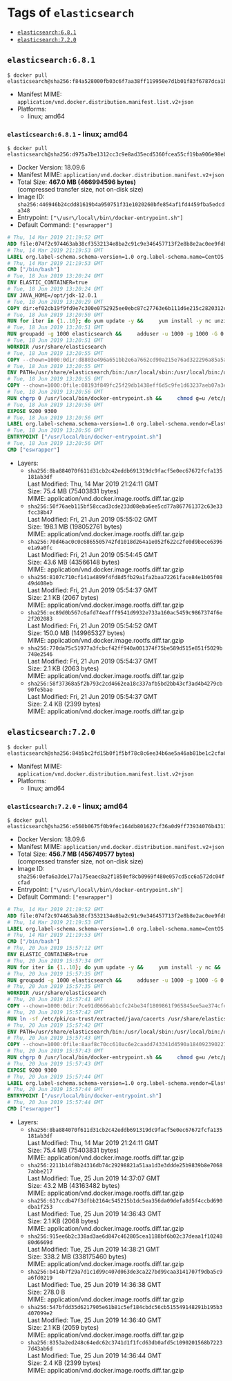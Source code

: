 <!-- THIS FILE IS GENERATED VIA './update-remote.sh' -->

# Tags of `elasticsearch`

-	[`elasticsearch:6.8.1`](#elasticsearch681)
-	[`elasticsearch:7.2.0`](#elasticsearch720)

## `elasticsearch:6.8.1`

```console
$ docker pull elasticsearch@sha256:f84a528000fb03c6f7aa38ff119950e7d1b01f83f6787dca1b2cded5afc4be00
```

-	Manifest MIME: `application/vnd.docker.distribution.manifest.list.v2+json`
-	Platforms:
	-	linux; amd64

### `elasticsearch:6.8.1` - linux; amd64

```console
$ docker pull elasticsearch@sha256:d975a7be1312cc3c9e8ad35ecd5360fcea55cf19ba906e98eb91205ac1121d07
```

-	Docker Version: 18.09.6
-	Manifest MIME: `application/vnd.docker.distribution.manifest.v2+json`
-	Total Size: **467.0 MB (466994596 bytes)**  
	(compressed transfer size, not on-disk size)
-	Image ID: `sha256:446946b24cdd81619b4a950751f31e1020260bfe854af1fd4459fba5edcda348`
-	Entrypoint: `["\/usr\/local\/bin\/docker-entrypoint.sh"]`
-	Default Command: `["eswrapper"]`

```dockerfile
# Thu, 14 Mar 2019 21:19:52 GMT
ADD file:074f2c974463ab38cf3532134e8ba2c91c9e346457713f2e8b8e2ac0ee9fd83d in / 
# Thu, 14 Mar 2019 21:19:53 GMT
LABEL org.label-schema.schema-version=1.0 org.label-schema.name=CentOS Base Image org.label-schema.vendor=CentOS org.label-schema.license=GPLv2 org.label-schema.build-date=20190305
# Thu, 14 Mar 2019 21:19:53 GMT
CMD ["/bin/bash"]
# Tue, 18 Jun 2019 13:20:24 GMT
ENV ELASTIC_CONTAINER=true
# Tue, 18 Jun 2019 13:20:24 GMT
ENV JAVA_HOME=/opt/jdk-12.0.1
# Tue, 18 Jun 2019 13:20:29 GMT
COPY dir:ef02cb19f9fd9e7c300e0752925ee0ebc87c27763e6b111d6e215c2820312c0e in /opt/jdk-12.0.1 
# Tue, 18 Jun 2019 13:20:50 GMT
RUN for iter in {1..10}; do yum update -y &&     yum install -y nc unzip wget which &&     yum clean all && exit_code=0 && break || exit_code=$? && echo "yum error: retry $iter in 10s" && sleep 10; done;     (exit $exit_code)
# Tue, 18 Jun 2019 13:20:51 GMT
RUN groupadd -g 1000 elasticsearch &&     adduser -u 1000 -g 1000 -G 0 -d /usr/share/elasticsearch elasticsearch &&     chmod 0775 /usr/share/elasticsearch &&     chgrp 0 /usr/share/elasticsearch
# Tue, 18 Jun 2019 13:20:51 GMT
WORKDIR /usr/share/elasticsearch
# Tue, 18 Jun 2019 13:20:55 GMT
COPY --chown=1000:0dir:d8803e496a651bb2e6a7662cd90a215e76ad322296a85a5a39138f77ebbed820 in /usr/share/elasticsearch 
# Tue, 18 Jun 2019 13:20:55 GMT
ENV PATH=/usr/share/elasticsearch/bin:/usr/local/sbin:/usr/local/bin:/usr/sbin:/usr/bin:/sbin:/bin
# Tue, 18 Jun 2019 13:20:55 GMT
COPY --chown=1000:0file:08193f849fc25f29db1438eff6d5c9fe1d63237aeb07a3e0009e8ba554f97c31 in /usr/local/bin/docker-entrypoint.sh 
# Tue, 18 Jun 2019 13:20:56 GMT
RUN chgrp 0 /usr/local/bin/docker-entrypoint.sh &&     chmod g=u /etc/passwd &&     chmod 0775 /usr/local/bin/docker-entrypoint.sh
# Tue, 18 Jun 2019 13:20:56 GMT
EXPOSE 9200 9300
# Tue, 18 Jun 2019 13:20:56 GMT
LABEL org.label-schema.schema-version=1.0 org.label-schema.vendor=Elastic org.label-schema.name=elasticsearch org.label-schema.version=6.8.1 org.label-schema.url=https://www.elastic.co/products/elasticsearch org.label-schema.vcs-url=https://github.com/elastic/elasticsearch license=Elastic License
# Tue, 18 Jun 2019 13:20:56 GMT
ENTRYPOINT ["/usr/local/bin/docker-entrypoint.sh"]
# Tue, 18 Jun 2019 13:20:56 GMT
CMD ["eswrapper"]
```

-	Layers:
	-	`sha256:8ba884070f611d31cb2c42eddb691319dc9facf5e0ec67672fcfa135181ab3df`  
		Last Modified: Thu, 14 Mar 2019 21:24:11 GMT  
		Size: 75.4 MB (75403831 bytes)  
		MIME: application/vnd.docker.image.rootfs.diff.tar.gzip
	-	`sha256:50f76aeb115bf58ccad3cde233d08eba6ee5cd77a867761372c63e33fcc38b47`  
		Last Modified: Fri, 21 Jun 2019 05:55:02 GMT  
		Size: 198.1 MB (198052761 bytes)  
		MIME: application/vnd.docker.image.rootfs.diff.tar.gzip
	-	`sha256:70d46ac0c0c6865505742fd1018d264a1e052f622c2fe0d9bece6396e1a9a0fc`  
		Last Modified: Fri, 21 Jun 2019 05:54:45 GMT  
		Size: 43.6 MB (43566148 bytes)  
		MIME: application/vnd.docker.image.rootfs.diff.tar.gzip
	-	`sha256:8107c710cf141a4899f4fd8d5fb29a1fa2baa72261face84e1b05f0849d408eb`  
		Last Modified: Fri, 21 Jun 2019 05:54:37 GMT  
		Size: 2.1 KB (2067 bytes)  
		MIME: application/vnd.docker.image.rootfs.diff.tar.gzip
	-	`sha256:ec89d0b567c6afd74eafff9541d9932e733a160ac5459c9867374f6e2f202083`  
		Last Modified: Fri, 21 Jun 2019 05:54:52 GMT  
		Size: 150.0 MB (149965327 bytes)  
		MIME: application/vnd.docker.image.rootfs.diff.tar.gzip
	-	`sha256:770da75c51977a3fcbcf42ff940a001374f75be589d515e851f5029b748e2546`  
		Last Modified: Fri, 21 Jun 2019 05:54:37 GMT  
		Size: 2.1 KB (2063 bytes)  
		MIME: application/vnd.docker.image.rootfs.diff.tar.gzip
	-	`sha256:58f37368a5f2b793c2cd4662ea18c337afb5bd2bb43cf3ad4b4279cb90fe5bae`  
		Last Modified: Fri, 21 Jun 2019 05:54:37 GMT  
		Size: 2.4 KB (2399 bytes)  
		MIME: application/vnd.docker.image.rootfs.diff.tar.gzip

## `elasticsearch:7.2.0`

```console
$ docker pull elasticsearch@sha256:84b5bc2fd15b0f1f5bf78c8c6ee34b6ae5a46ab81be1c2cfa678eea0c6457a46
```

-	Manifest MIME: `application/vnd.docker.distribution.manifest.list.v2+json`
-	Platforms:
	-	linux; amd64

### `elasticsearch:7.2.0` - linux; amd64

```console
$ docker pull elasticsearch@sha256:e560b0675f0b9fec164db801627cf36a0d9ff73934076b43114a701725b07c6d
```

-	Docker Version: 18.09.6
-	Manifest MIME: `application/vnd.docker.distribution.manifest.v2+json`
-	Total Size: **456.7 MB (456749577 bytes)**  
	(compressed transfer size, not on-disk size)
-	Image ID: `sha256:0efa6a3de177a175eaec8a2f1850ef8cb0969f480e057cd5cc6a572dc04fcfad`
-	Entrypoint: `["\/usr\/local\/bin\/docker-entrypoint.sh"]`
-	Default Command: `["eswrapper"]`

```dockerfile
# Thu, 14 Mar 2019 21:19:52 GMT
ADD file:074f2c974463ab38cf3532134e8ba2c91c9e346457713f2e8b8e2ac0ee9fd83d in / 
# Thu, 14 Mar 2019 21:19:53 GMT
LABEL org.label-schema.schema-version=1.0 org.label-schema.name=CentOS Base Image org.label-schema.vendor=CentOS org.label-schema.license=GPLv2 org.label-schema.build-date=20190305
# Thu, 14 Mar 2019 21:19:53 GMT
CMD ["/bin/bash"]
# Thu, 20 Jun 2019 15:57:12 GMT
ENV ELASTIC_CONTAINER=true
# Thu, 20 Jun 2019 15:57:34 GMT
RUN for iter in {1..10}; do yum update -y &&     yum install -y nc &&     yum clean all && exit_code=0 && break || exit_code=$? && echo "yum error: retry $iter in 10s" && sleep 10; done;     (exit $exit_code)
# Thu, 20 Jun 2019 15:57:35 GMT
RUN groupadd -g 1000 elasticsearch &&     adduser -u 1000 -g 1000 -G 0 -d /usr/share/elasticsearch elasticsearch &&     chmod 0775 /usr/share/elasticsearch &&     chgrp 0 /usr/share/elasticsearch
# Thu, 20 Jun 2019 15:57:35 GMT
WORKDIR /usr/share/elasticsearch
# Thu, 20 Jun 2019 15:57:41 GMT
COPY --chown=1000:0dir:7ce91d0666ab1cfc24be34f1809861f965845ee5ae374cfc356593a6da6105ce in /usr/share/elasticsearch 
# Thu, 20 Jun 2019 15:57:42 GMT
RUN ln -sf /etc/pki/ca-trust/extracted/java/cacerts /usr/share/elasticsearch/jdk/lib/security/cacerts
# Thu, 20 Jun 2019 15:57:42 GMT
ENV PATH=/usr/share/elasticsearch/bin:/usr/local/sbin:/usr/local/bin:/usr/sbin:/usr/bin:/sbin:/bin
# Thu, 20 Jun 2019 15:57:43 GMT
COPY --chown=1000:0file:8aaf8c70cc610ac6e2caadd743341d4590a184092390227b9bfc69044c733e28 in /usr/local/bin/docker-entrypoint.sh 
# Thu, 20 Jun 2019 15:57:43 GMT
RUN chgrp 0 /usr/local/bin/docker-entrypoint.sh &&     chmod g=u /etc/passwd &&     chmod 0775 /usr/local/bin/docker-entrypoint.sh
# Thu, 20 Jun 2019 15:57:43 GMT
EXPOSE 9200 9300
# Thu, 20 Jun 2019 15:57:44 GMT
LABEL org.label-schema.schema-version=1.0 org.label-schema.vendor=Elastic org.label-schema.name=elasticsearch org.label-schema.version=7.2.0 org.label-schema.url=https://www.elastic.co/products/elasticsearch org.label-schema.vcs-url=https://github.com/elastic/elasticsearch license=Elastic License
# Thu, 20 Jun 2019 15:57:44 GMT
ENTRYPOINT ["/usr/local/bin/docker-entrypoint.sh"]
# Thu, 20 Jun 2019 15:57:44 GMT
CMD ["eswrapper"]
```

-	Layers:
	-	`sha256:8ba884070f611d31cb2c42eddb691319dc9facf5e0ec67672fcfa135181ab3df`  
		Last Modified: Thu, 14 Mar 2019 21:24:11 GMT  
		Size: 75.4 MB (75403831 bytes)  
		MIME: application/vnd.docker.image.rootfs.diff.tar.gzip
	-	`sha256:2211b14f8b24316db74c29298821a51aa1d3e3ddde25b9839b8e70687abbe217`  
		Last Modified: Tue, 25 Jun 2019 14:37:07 GMT  
		Size: 43.2 MB (43163482 bytes)  
		MIME: application/vnd.docker.image.rootfs.diff.tar.gzip
	-	`sha256:617ccdb47f3dfbb2164c545215b1dc5ea356da09defa8d5f4ccbd690dba1f253`  
		Last Modified: Tue, 25 Jun 2019 14:36:43 GMT  
		Size: 2.1 KB (2068 bytes)  
		MIME: application/vnd.docker.image.rootfs.diff.tar.gzip
	-	`sha256:915ee6b2c338ad3ae6d847c462805cea1188bf6b02c37deaa1f1024880d6669d`  
		Last Modified: Tue, 25 Jun 2019 14:38:21 GMT  
		Size: 338.2 MB (338175460 bytes)  
		MIME: application/vnd.docker.image.rootfs.diff.tar.gzip
	-	`sha256:b414b7f29a7d1c1d99c407d063de3ca227bd99caa3141707f9dba5c9a6fd0219`  
		Last Modified: Tue, 25 Jun 2019 14:36:38 GMT  
		Size: 278.0 B  
		MIME: application/vnd.docker.image.rootfs.diff.tar.gzip
	-	`sha256:547bfdd35d6217905e61b81c5ef184cbdc56cb515549148291b195b3407099e2`  
		Last Modified: Tue, 25 Jun 2019 14:36:40 GMT  
		Size: 2.1 KB (2059 bytes)  
		MIME: application/vnd.docker.image.rootfs.diff.tar.gzip
	-	`sha256:8353a2ed248c64edc62c3741d1f1fcd63db0afd5c1090201568b72237d43ab6d`  
		Last Modified: Tue, 25 Jun 2019 14:36:44 GMT  
		Size: 2.4 KB (2399 bytes)  
		MIME: application/vnd.docker.image.rootfs.diff.tar.gzip
